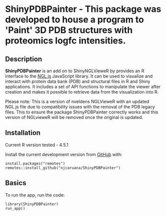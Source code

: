 
<p align="center">
  <h1><strong>ShinyPDBPainter</strong> - This package was developed to house a program to 'Paint' 3D PDB structures with proteomics logfc intensities. 
</h1>
</p>


## Description

**ShinyPDBPainter** is an add on to ShinyNGLVieweR by  provides an R interface to the [NGL.js](http://nglviewer.org/ngl/api/) JavaScript library. It can be used to visualize and interact with protein data bank (PDB) and structural files in R and Shiny applications. It includes a set of API functions to manipulate the viewer after creation and makes it possible to retrieve data from the visualization into R.

Please note: This is a version of nveldens NGLVieweR with an updated NGL.js file due to compatibility issues with the removal of the PDB legacy files. 
This to ensure the package ShinyPDBPainter correctly works and this version of NGLvieweR will be removed once the original is updated. 

## Installation

Current R version tested - 4.5.1 

Install the current development version from [GitHub](https://github.com/) with:

``` {.r}
install.packages("remotes")
remotes::install_github("njcaruana/ShinyPDBPainter")
```

## Basics

To run the app, run the code: 
``` {.r}
library(ShinyPDBPainter)
run_app()
```

